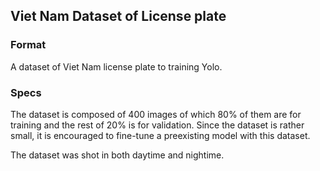 ## Viet Nam Dataset of License plate

### Format
A dataset of Viet Nam license plate to training Yolo.
### Specs

The dataset is composed of 400 images of which 80% of them are for training and the rest of 20% is for validation. Since the dataset is rather small, it is encouraged to fine-tune a preexisting model with this dataset.

The dataset was shot in both daytime and nightime.
